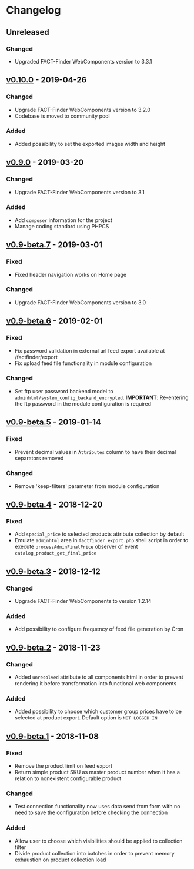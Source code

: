 # Changelog
## Unreleased
### Changed
- Upgraded FACT-Finder WebComponents version to 3.3.1

## [v0.10.0] - 2019-04-26
### Changed
- Upgrade FACT-Finder WebComponents version to 3.2.0
- Codebase is moved to community pool

### Added
- Added possibility to set the exported images width and height

## [v0.9.0] - 2019-03-20
### Changed
- Upgrade FACT-Finder WebComponents version to 3.1

### Added
- Add `composer` information for the project
- Manage coding standard using PHPCS

## [v0.9-beta.7] - 2019-03-01
### Fixed
- Fixed header navigation works on Home page

### Changed
- Upgrade FACT-Finder WebComponents version to 3.0

## [v0.9-beta.6] - 2019-02-01
### Fixed
- Fix password validation in external url feed export available at /factfinder/export
- Fix upload feed file functionality in module configuration

### Changed
- Set ftp user password backend model to `adminhtml/system_config_backend_encrypted`.
  **IMPORTANT**: Re-entering the ftp password in the module configuration is required

## [v0.9-beta.5] - 2019-01-14
### Fixed
- Prevent decimal values in `Attributes` column to have their decimal separators removed

### Changed
- Remove 'keep-filters' parameter from module configuration

## [v0.9-beta.4] - 2018-12-20
### Fixed
- Add `special_price` to selected products attribute collection by default
- Emulate `adminhtml` area in `factfinder_export.php` shell script in order to execute `processAdminFinalPrice`
  observer of event `catalog_product_get_final_price`

## [v0.9-beta.3] - 2018-12-12
### Changed
- Upgrade FACT-Finder WebComponents to version 1.2.14

### Added
- Add possibility to configure frequency of feed file generation by Cron

## [v0.9-beta.2] - 2018-11-23
### Changed
- Added `unresolved` attribute to all components html in order to prevent rendering it before transformation into
  functional web components

### Added
- Added possibility to choose which customer group prices have to be selected at product export.
  Default option is `NOT LOGGED IN`


## [v0.9-beta.1] - 2018-11-08
### Fixed
- Remove the product limit on feed export
- Return simple product SKU as master product number when it has a relation to nonexistent configurable product

### Changed
- Test connection functionality now uses data send from form with no need to save the configuration before checking
  the connection

### Added
- Allow user to choose which visibilities should be applied to collection filter
- Divide product collection into batches in order to prevent memory exhaustion on product collection load

[v0.10.0]:     https://github.com/FACT-Finder-Web-Components/magento1-module/compare/v0.9.0...v0.10.0
[v0.9.0]:      https://github.com/FACT-Finder-Web-Components/magento1-module/compare/v0.9-beta.7...v0.9.0
[v0.9-beta.7]: https://github.com/FACT-Finder-Web-Components/magento1-module/compare/v0.9-beta.6...v0.9-beta.7
[v0.9-beta.6]: https://github.com/FACT-Finder-Web-Components/magento1-module/compare/v0.9-beta.5...v0.9-beta.6
[v0.9-beta.5]: https://github.com/FACT-Finder-Web-Components/magento1-module/compare/v0.9-beta.4...v0.9-beta.5
[v0.9-beta.4]: https://github.com/FACT-Finder-Web-Components/magento1-module/compare/v0.9-beta.3...v0.9-beta.4
[v0.9-beta.3]: https://github.com/FACT-Finder-Web-Components/magento1-module/compare/v0.9-beta.2...v0.9-beta.3
[v0.9-beta.2]: https://github.com/FACT-Finder-Web-Components/magento1-module/compare/v0.9-beta.1...v0.9-beta.2
[v0.9-beta.1]: https://github.com/FACT-Finder-Web-Components/magento1-module/releases/tag/v0.9-beta.1
